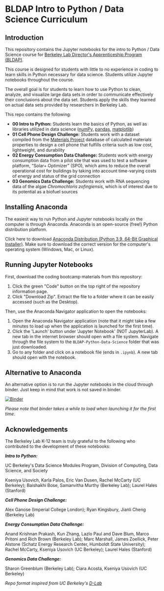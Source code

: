 # BLDAP Intro to Python / Data Science Curriculum

## Introduction

This repository contains the Jupyter notebooks for the intro to Python / Data Science course for [Berkeley Lab Director's Apprenticeship Program (BLDAP)](https://k12education.lbl.gov/programs/high-school/BLDAP).

This course is designed for students with little to no experience in coding to learn skills in Python necessary for data science. Students utilize Jupyter notebooks throughout the course.

The overall goal is for students to learn how to use Python to clean, analyze, and visualize large data sets in order to communicate effectively their conclusions about the data set. Students apply the skills they learned on actual data sets provided by researchers in Berkeley Lab.

This repo contains the following:

- **00 Intro to Python:** Students learn the basics of Python, as well as libraries utilized in data science ([numPy,](https://numpy.org/) [pandas,](https://pandas.pydata.org/) [matplotlib](https://matplotlib.org/))
- **01 Cell Phone Design Challenge:** Students work with a dataset compiled from the [Materials Project](https://materialsproject.org/) database of calculated materials properties to design a cell phone that fulfills criteria such as low cost, lightweight, and durability
- **02 Energy Consumption Data Challenge:** Students work with energy consumption data from a pilot site that was used to test a software platform, “Solar+ Optimizer” (SPO), which aims to reduce the overall operational cost for buildings by taking into account time-varying costs of energy and status of the grid connection
- **03 Genomics Data Challenge:** Students work with RNA sequencing data of the algae *Chromochloris zofingiensis*, which is of interest due to its potential as a biofuel sources


## Installing Anaconda

The easiest way to run Python and Jupyter notebooks locally on the computer is through Anaconda. Anaconda is an open-source (free!) Python distribution platform.

Click here to download [Anaconda Distribution (Python 3.9, 64-Bit Graphical Installer)](https://www.anaconda.com/products/distribution). Make sure to download the correct version for the computer's operating system (Windows, Mac, or Linux).

## Running Jupyter Notebooks

First, download the coding bootcamp materials from this repository:

1. Click the green "Code" button on the top right of the repository information page.
2. Click "Download Zip". Extract the file to a folder where it can be easily accessed (such as the Desktop).

Then, use the Anaconda Navigator application to open the notebooks:

1. Open the Anaconda Navigator application (note that it might take a few minutes to load up when the application is launched for the first time).
2. Click the 'Launch' button under 'Jupyter Notebook' (NOT JupyterLab). A new tab in the internet browser should open with a file system. Navigate through the file system to the `BLDAP-Python-Data-Science` folder that was just downloaded.
3. Go to any folder and click on a notebook file (ends in `.ipynb`). A new tab should open with the notebook.

## Alternative to Anaconda

An alternative option is to run the Jupyter notebooks in the cloud through binder. Just keep in mind that work is not saved in binder.

[![Binder](https://mybinder.org/badge_logo.svg)](https://mybinder.org/v2/gh/LBNLnext/EinR-Coding-Bootcamp/HEAD?urlpath=tree)

*Please note that binder takes a while to load when launching it for the first time.*

## Acknowledgements

The Berkeley Lab K-12 team is truly grateful to the following who contributed to the development of these notebooks:

***Intro to Python:***

UC Berkeley's Data Science Modules Program, Division of Computing, Data Science, and Society

Kseniya Usovich, Karla Palos, Eric Van Dusen, Rachel McCarty (UC Berkeley); Baishakhi Bose, Samanvitha Murthy (Berkeley Lab); Laurel Hales (Stanford)

***Cell Phone Design Challenge:***

Alex Ganose (Imperial College London); Ryan Kingsbury, Jianli Cheng (Berkeley Lab)

***Energy Consumption Data Challenge:***

Anand Krishnan Prakash, Kun Zhang, Lazlo Paul and Dave Blum, Marco Pritoni and Rich Brown (Berkeley Lab); Marc Marshall, James Zoellick, Peter Alstone (Schatz Energy Research Center, Humboldt State University); Rachel McCarty, Kseniya Usovich (UC Berkeley); Laurel Hales (Stanford)

***Genomics Data Challenge:***

Sharon Greenblum (Berkeley Lab); Ciara Acosta, Kseniya Usovich (UC Berkeley)

*Repo format inspired from UC Berkeley's [D-Lab](https://github.com/dlab-berkeley)*